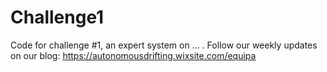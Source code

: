 # Challenge1
Code for challenge #1, an expert system on ... . Follow our weekly updates on our blog: https://autonomousdrifting.wixsite.com/equipa
